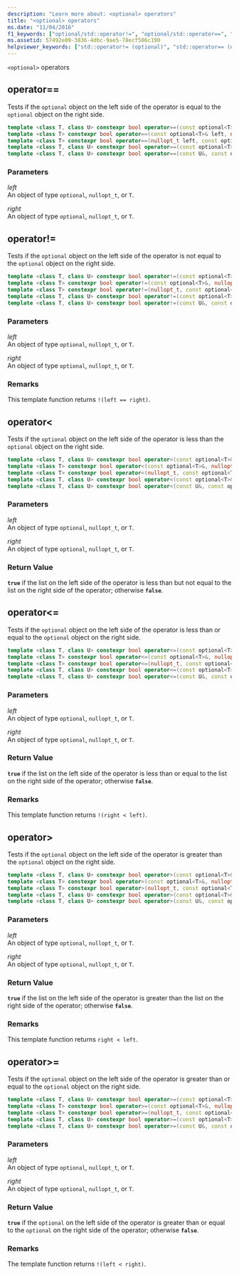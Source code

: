 ```yaml
---
description: "Learn more about: <optional> operators"
title: "<optional> operators"
ms.date: "11/04/2016"
f1_keywords: ["optional/std::operator!=", "optional/std::operator==", "optional/std::operatoroperator>", "optional/std::operatoroperator&gt=;", "optional/std::operatoroperator&lt;", "optional/std::operatoroperator&lt;="]
ms.assetid: 57492e09-3836-4dbc-9ae5-78ecf506c190
helpviewer_keywords: ["std::operator!= (optional)", "std::operator== (optional)", "std::operatoroperator> (optional)", "std::operatoroperator&gt=; (optional)", "std::operatoroperator&lt; (optional)", "std::operatoroperator&lt;= (optional)"]
---
```

`<optional>` operators

## <a name="op_eq_eq"></a> operator==

Tests if the `optional` object on the left side of the operator is equal to the `optional` object on the right side.

```cpp
template <class T, class U> constexpr bool operator==(const optional<T>& left, const optional<U>& right);
template <class T> constexpr bool operator==(const optional<T>& left, nullopt_t right) noexcept;
template <class T> constexpr bool operator==(nullopt_t left, const optional<T>& right) noexcept;
template <class T, class U> constexpr bool operator==(const optional<T>&, const U&);
template <class T, class U> constexpr bool operator==(const U&, const optional<T>&);
```

### Parameters

*left*\
An object of type `optional`, `nullopt_t`, or `T`.

*right*\
An object of type `optional`, `nullopt_t`, or `T`.

## <a name="op_neq"></a> operator!=

Tests if the `optional` object on the left side of the operator is not equal to the `optional` object on the right side.

```cpp
template <class T, class U> constexpr bool operator!=(const optional<T>&, const optional<U>&);
template <class T> constexpr bool operator!=(const optional<T>&, nullopt_t) noexcept;
template <class T> constexpr bool operator!=(nullopt_t, const optional<T>&) noexcept;
template <class T, class U> constexpr bool operator!=(const optional<T>&, const U&);
template <class T, class U> constexpr bool operator!=(const U&, const optional<T>&);
```

### Parameters

*left*\
An object of type `optional`, `nullopt_t`, or `T`.

*right*\
An object of type `optional`, `nullopt_t`, or `T`.

### Remarks

This template function returns `!(left == right)`.

## <a name="op_lt"></a> operator&lt;

Tests if the `optional` object on the left side of the operator is less than the `optional` object on the right side.

```cpp
template <class T, class U> constexpr bool operator<(const optional<T>&, const optional<U>&);
template <class T> constexpr bool operator<(const optional<T>&, nullopt_t) noexcept;
template <class T> constexpr bool operator<(nullopt_t, const optional<T>&) noexcept;
template <class T, class U> constexpr bool operator<(const optional<T>&, const U&);
template <class T, class U> constexpr bool operator<(const U&, const optional<T>&);
```

### Parameters

*left*\
An object of type `optional`, `nullopt_t`, or `T`.

*right*\
An object of type `optional`, `nullopt_t`, or `T`.

### Return Value

**`true`** if the list on the left side of the operator is less than but not equal to the list on the right side of the operator; otherwise **`false`**.

## <a name="op_lt_eq"></a> operator&lt;=

Tests if the `optional` object on the left side of the operator is less than or equal to the `optional` object on the right side.

```cpp
template <class T, class U> constexpr bool operator<=(const optional<T>&, const optional<U>&);
template <class T> constexpr bool operator<=(const optional<T>&, nullopt_t) noexcept;
template <class T> constexpr bool operator<=(nullopt_t, const optional<T>&) noexcept;
template <class T, class U> constexpr bool operator<=(const optional<T>&, const U&);
template <class T, class U> constexpr bool operator<=(const U&, const optional<T>&);
```

### Parameters

*left*\
An object of type `optional`, `nullopt_t`, or `T`.

*right*\
An object of type `optional`, `nullopt_t`, or `T`.

### Return Value

**`true`** if the list on the left side of the operator is less than or equal to the list on the right side of the operator; otherwise **`false`**.

### Remarks

This template function returns `!(right < left)`.

## <a name="op_gt"></a> operator&gt;

Tests if the `optional` object on the left side of the operator is greater than the `optional` object on the right side.

```cpp
template <class T, class U> constexpr bool operator>(const optional<T>&, const optional<U>&);
template <class T> constexpr bool operator>(const optional<T>&, nullopt_t) noexcept;
template <class T> constexpr bool operator>(nullopt_t, const optional<T>&) noexcept;
template <class T, class U> constexpr bool operator>(const optional<T>&, const U&);
template <class T, class U> constexpr bool operator>(const U&, const optional<T>&);
```

### Parameters

*left*\
An object of type `optional`, `nullopt_t`, or `T`.

*right*\
An object of type `optional`, `nullopt_t`, or `T`.

### Return Value

**`true`** if the list on the left side of the operator is greater than the list on the right side of the operator; otherwise **`false`**.

### Remarks

This template function returns `right < left`.

## <a name="op_gt_eq"></a> operator&gt;=

Tests if the `optional` object on the left side of the operator is greater than or equal to the `optional` object on the right side.

```cpp
template <class T, class U> constexpr bool operator>=(const optional<T>&, const optional<U>&);
template <class T> constexpr bool operator>=(const optional<T>&, nullopt_t) noexcept;
template <class T> constexpr bool operator>=(nullopt_t, const optional<T>&) noexcept;
template <class T, class U> constexpr bool operator>=(const optional<T>&, const U&);
template <class T, class U> constexpr bool operator>=(const U&, const optional<T>&);
```

### Parameters

*left*\
An object of type `optional`, `nullopt_t`, or `T`.

*right*\
An object of type `optional`, `nullopt_t`, or `T`.

### Return Value

**`true`** if the `optional` on the left side of the operator is greater than or equal to the `optional` on the right side of the operator; otherwise **`false`**.

### Remarks

The template function returns `!(left < right)`.
